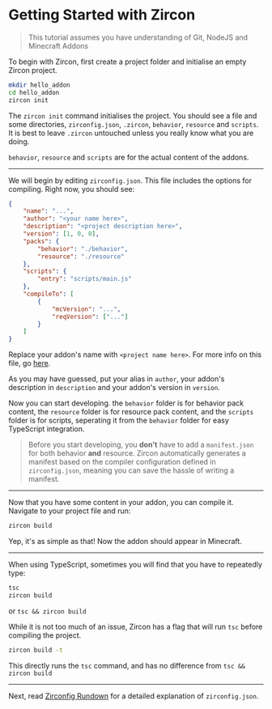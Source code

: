 # Getting Started with Zircon

> This tutorial assumes you have understanding of Git, NodeJS and Minecraft Addons

To begin with Zircon, first create a project folder and initialise an empty Zircon project.
```sh
mkdir hello_addon
cd hello_addon
zircon init
```

The `zircon init` command initialises the project. You should see a file and some directories, `zirconfig.json`, `.zircon`, `behavior`, `resource` and `scripts`. It is best to leave `.zircon` untouched unless you really know what you are doing.

`behavior`, `resource` and `scripts` are for the actual content of the addons.

---

We will begin by editing `zirconfig.json`. This file includes the options for compiling. Right now, you should see:
```json
{
	"name": "...",
	"author": "<your name here>",
	"description": "<project description here>",
	"version": [1, 0, 0],
	"packs": {
		"behavior": "./behavior",
		"resource": "./resource"
	},
	"scripts": {
		"entry": "scripts/main.js"
	},
	"compileTo": [
		{
			"mcVersion": "...",
			"reqVersion": ["..."]
		}
	]
}
```
Replace your addon's name with `<project name here>`. For more info on this file, go [here](./zirconfig.md).

As you may have guessed, put your alias in `author`, your addon's description in `description` and your addon's version in `version`.

Now you can start developing. the `behavior` folder is for behavior pack content, the `resource` folder is for resource pack content, and the `scripts` folder is for scripts, seperating it from the `behavior` folder for easy TypeScript integration.

> Before you start developing, you **don't** have to add a `manifest.json` for both behavior **and** resource. Zircon automatically generates a manifest based on the compiler configuration defined in `zirconfig.json`, meaning you can save the hassle of writing a manifest.

---

Now that you have some content in your addon, you can compile it. Navigate to your project file and run:
```sh
zircon build
```
Yep, it's as simple as that! Now the addon should appear in Minecraft.

---

When using TypeScript, sometimes you will find that you have to repeatedly type:
```sh
tsc
zircon build
```

or `tsc && zircon build`

While it is not too much of an issue, Zircon has a flag that will run `tsc` before compiling the project.
```sh
zircon build -t
```

This directly runs the `tsc` command, and has no difference from `tsc && zircon build`

---

Next, read [Zirconfig Rundown](./zirconfig.md) for a detailed explanation of `zirconfig.json`.